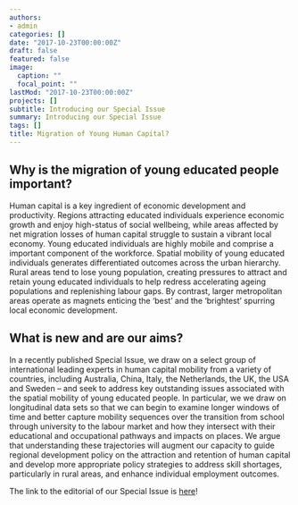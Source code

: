 ```yaml
---
authors:
- admin
categories: []
date: "2017-10-23T00:00:00Z"
draft: false
featured: false
image:
  caption: ""
  focal_point: ""
lastMod: "2017-10-23T00:00:00Z"
projects: []
subtitle: Introducing our Special Issue
summary: Introducing our Special Issue
tags: []
title: Migration of Young Human Capital?
---
```


## Why is the migration of young educated people important?

Human capital is a key ingredient of economic development and productivity. Regions attracting educated individuals experience economic growth and enjoy high-status of social wellbeing, while areas affected by net migration losses of human capital struggle to sustain a vibrant local economy. Young educated individuals are highly mobile and comprise a important component of the workforce. Spatial mobility of young educated individuals generates differentiated outcomes across the urban hierarchy. Rural areas tend to lose young population, creating pressures to attract and retain young educated individuals to help redress accelerating ageing populations and replenishing labour gaps. By contrast, larger metropolitan areas operate as magnets enticing the ‘best’ and the ‘brightest’ spurring local economic development.

## What is new and are our aims? 

In a recently published Special Issue, we draw on a select group of international leading experts in human capital mobility from a variety of countries, including Australia, China, Italy, the Netherlands, the UK, the USA and Sweden – and seek to address key outstanding issues associated with the spatial mobility of young educated people. In particular, we we draw on longitudinal data sets so that we can begin to examine longer windows of time and better capture mobility sequences over the transition from school through university to the labour market and how they intersect with their educational and occupational pathways and impacts on places. We argue that understanding these trajectories will augment our capacity to guide regional development policy on the attraction and retention of human capital and develop more appropriate policy strategies to address skill shortages, particularly in rural areas, and enhance individual employment outcomes.

The link to the editorial of our Special Issue is [here](https://doi.org/10.1007/s00168-017-0845-2)!
